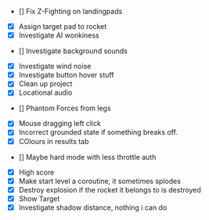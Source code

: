  - [] Fix Z-Fighting on landingpads
 - [x] Assign target pad to rocket
 - [x] Investigate AI wonkiness
 - [] Investigate background sounds
 - [x] Investigate wind noise
 - [x] Investigate button hover stuff
 - [x] Clean up project
 - [x] Locational audio
 - [] Phantom Forces from legs
 - [x] Mouse dragging left click
 - [x] Incorrect grounded state if something breaks off.
 - [x] COlours in results tab
 - [] Maybe hard mode with less throttle auth
 - [x] High score
 - [x] Make start level a coroutine, it sometimes splodes
 - [x] Destroy explosion if the rocket it belongs to is destroyed
 - [x] Show Target
 - [x] Investigate shadow distance, nothing i can do
